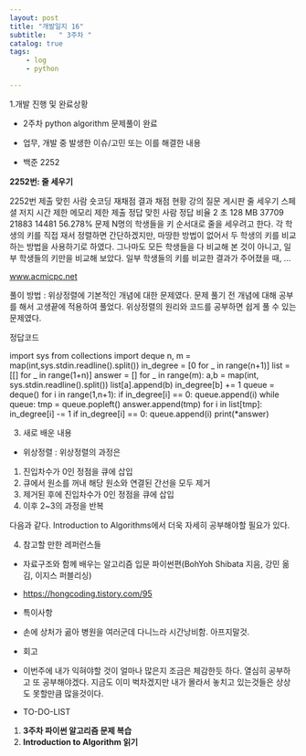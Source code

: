 ```yaml
---
layout: post
title: "개발일지 16"
subtitle:   " 3주차 "
catalog: true
tags:
    - log
    - python

---
```


1.개발 진행 및 완료상황

- 2주차 python algorithm 문제풀이 완료
- 업무, 개발 중 발생한 이슈/고민 또는 이를 해결한 내용

- 백준 2252

 

**2252번: 줄 세우기**

2252번 제출 맞힌 사람 숏코딩 재채점 결과 채점 현황 강의 질문 게시판 줄 세우기 스페셜 저지 시간 제한 메모리 제한 제출 정답 맞힌 사람 정답 비율 2 초 128 MB 37709 21883 14481 56.278% 문제 N명의 학생들을 키 순서대로 줄을 세우려고 한다. 각 학생의 키를 직접 재서 정렬하면 간단하겠지만, 마땅한 방법이 없어서 두 학생의 키를 비교하는 방법을 사용하기로 하였다. 그나마도 모든 학생들을 다 비교해 본 것이 아니고, 일부 학생들의 키만을 비교해 보았다. 일부 학생들의 키를 비교한 결과가 주어졌을 때, ...

www.acmicpc.net

풀이 방법 : 위상정렬에 기본적인 개념에 대한 문제였다. 문제 풀기 전 개념에 대해 공부를 해서 고생끝에 적용하여 풀었다. 위상정렬의 원리와 코드를 공부하면 쉽게 풀 수 있는 문제였다.



정답코드

import sys from collections import deque n, m = map(int,sys.stdin.readline().split()) in_degree = [0 for _ in range(n+1)] list = [[] for _ in range(1+n)] answer = [] for _ in range(m):    a,b = map(int, sys.stdin.readline().split())    list[a].append(b)    in_degree[b] += 1 queue = deque() for i in range(1,n+1):    if in_degree[i] == 0:        queue.append(i) while queue:    tmp = queue.popleft()    answer.append(tmp)    for i in list[tmp]:        in_degree[i] -= 1        if in_degree[i] == 0:            queue.append(i) print(*answer)

3. 새로 배운 내용

- 위상정렬 : 위상정렬의 과정은

1. 진입차수가 0인 정점을 큐에 삽입
2. 큐에서 원소를 꺼내 해당 원소와 연결된 간선을 모두 제거
3. 제거된 후에 진입차수가 0인 정점을 큐에 삽입
4. 이후 2~3의 과정을 반복

다음과 같다. Introduction to Algorithms에서 더욱 자세히 공부해야할 필요가 있다. 

4. 참고할 만한 레퍼런스들

- 자료구조와 함께 배우는 알고리즘 입문 파이썬편(BohYoh Shibata 지음, 강민 옮김, 이지스 퍼블리싱)
- https://hongcoding.tistory.com/95
- 특이사항

- 손에 상처가 곪아 병원을 여러군데 다니느라 시간낭비함. 아프지말것.
- 회고

- 이번주에 내가 익혀야할 것이 얼마나 많은지 조금은 체감한듯 하다. 열심히 공부하고 또 공부해야겠다. 지금도 이미 벅차겠지만 내가 몰라서 놓치고 있는것들은 상상도 못할만큼 많을것이다.
- TO-DO-LIST

1. **3주차 파이썬 알고리즘 문제 복습**
2. **Introduction to Algorithm 읽기**